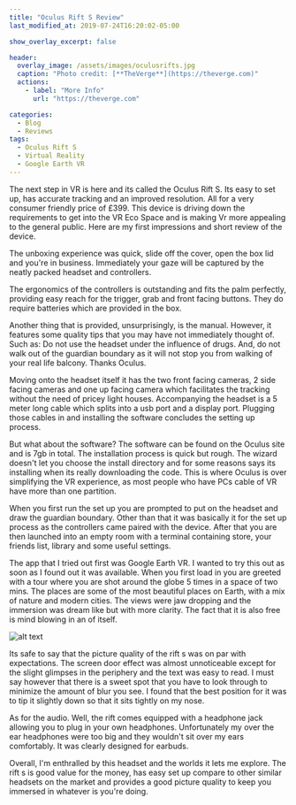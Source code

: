 ```yaml
---
title: "Oculus Rift S Review"
last_modified_at: 2019-07-24T16:20:02-05:00

show_overlay_excerpt: false

header:
  overlay_image: /assets/images/oculusrifts.jpg
  caption: "Photo credit: [**TheVerge**](https://theverge.com)"
  actions:
    - label: "More Info"
      url: "https://theverge.com"

categories:
  - Blog
  - Reviews
tags:
  - Oculus Rift S
  - Virtual Reality
  - Google Earth VR
---
```



The next step in VR is here and its called the Oculus Rift S. Its easy to set up, has accurate tracking and an improved resolution. All for a very consumer friendly price of £399. This device is driving down the requirements to get into the VR Eco Space and is making Vr more appealing to the general public. Here are my first impressions and short review of the device.

The unboxing experience was quick, slide off the cover, open the box lid and you're in business. Immediately your gaze will be captured by the neatly packed headset and controllers. 

The ergonomics of the controllers is outstanding and fits the palm perfectly, providing easy reach for the trigger, grab and front facing buttons. They do require batteries which are provided in the box.

Another thing that is provided, unsurprisingly, is the manual. However, it features some quality tips that you may have not immediately thought of. Such as: Do not use the headset under the influence of drugs. And, do not walk out of the guardian boundary as it will not stop you from walking of your real life balcony. Thanks Oculus.

Moving onto the headset itself it has the two front facing cameras, 2 side facing cameras and one up facing camera which facilitates the tracking without the need of pricey light houses. Accompanying the headset is a 5 meter long cable which splits into a usb port and a display port. Plugging those cables in and installing the software concludes the setting up process.

But what about the software? The software can be found on the Oculus site and is 7gb in total. The installation process is quick but rough. The wizard doesn't let you choose the install directory and for some reasons says its installing when its really downloading the code. This is where Oculus is over simplifying the VR experience, as most people who have PCs cable of VR have more than one partition.

When you first run the set up you are prompted to put on the headset and draw the guardian boundary. Other than that it was basically it for the set up process as the controllers came paired with the device. After that you are then launched into an empty room with a terminal containing store, your friends list, library and some useful settings.

The app that I tried out first was Google Earth VR. I wanted to try this out as soon as I found out it was available. When you first load in you are greeted with a tour where you are shot around the globe 5 times in a space of two mins. The places are some of the most beautiful places on Earth, with a mix of nature and modern cities. The views were jaw dropping and the immersion was dream like but with more clarity. The fact that it is also free is mind blowing in an of itself.

![alt text](http://www.smart-magazine.com/content/uploads/2017/05/google-earth.jpg "Google Earth VR")

Its safe to say that the picture quality of the rift s was on par with expectations. The screen door effect was almost unnoticeable except for the slight glimpses in the periphery and the text was easy to read. I must say however that there is a sweet spot that you have to look through to minimize the amount of blur you see. I found that the best position for it was to tip it slightly down so that it sits tightly on my nose. 

As for the audio. Well, the rift comes equipped with a headphone jack allowing you to plug in your own headphones. Unfortunately my over the ear headphones were too big and they wouldn't sit over my ears comfortably. It was clearly designed for earbuds.

Overall, I'm enthralled by this headset and the worlds it lets me explore. The rift s is good value for the money, has easy set up compare to other similar headsets on the market and provides a good picture quality to keep you immersed in whatever is you're doing. 
